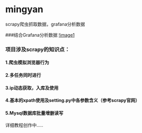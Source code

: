 # mingyan
scrapy爬虫抓取数据，grafana分析数据

###结合Grafana分析数据
[!image1](https://github.com/BLiYing/mingyan/blob/master/images/WX20200620-135303%402x.png)


### 项目涉及scrapy的知识点：
#### 1.爬虫模拟浏览器行为
#### 2.多任务同时进行
#### 3.ip动态获取，入库及使用
#### 4.基本的xpath使用及setting.py中各参数含义（参考scrapy官网）
#### 5.Mysql数据库批量增删读写

详细教程创作中.....


